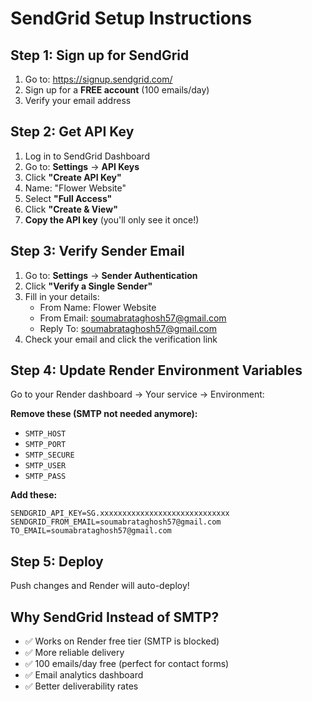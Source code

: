 # SendGrid Setup Instructions

## Step 1: Sign up for SendGrid

1. Go to: https://signup.sendgrid.com/
2. Sign up for a **FREE account** (100 emails/day)
3. Verify your email address

## Step 2: Get API Key

1. Log in to SendGrid Dashboard
2. Go to: **Settings** → **API Keys**
3. Click **"Create API Key"**
4. Name: "Flower Website"
5. Select **"Full Access"**
6. Click **"Create & View"**
7. **Copy the API key** (you'll only see it once!)

## Step 3: Verify Sender Email

1. Go to: **Settings** → **Sender Authentication**
2. Click **"Verify a Single Sender"**
3. Fill in your details:
   - From Name: Flower Website
   - From Email: soumabrataghosh57@gmail.com
   - Reply To: soumabrataghosh57@gmail.com
4. Check your email and click the verification link

## Step 4: Update Render Environment Variables

Go to your Render dashboard → Your service → Environment:

**Remove these (SMTP not needed anymore):**
- `SMTP_HOST`
- `SMTP_PORT`
- `SMTP_SECURE`
- `SMTP_USER`
- `SMTP_PASS`

**Add these:**
```
SENDGRID_API_KEY=SG.xxxxxxxxxxxxxxxxxxxxxxxxxxxxx
SENDGRID_FROM_EMAIL=soumabrataghosh57@gmail.com
TO_EMAIL=soumabrataghosh57@gmail.com
```

## Step 5: Deploy

Push changes and Render will auto-deploy!

## Why SendGrid Instead of SMTP?

- ✅ Works on Render free tier (SMTP is blocked)
- ✅ More reliable delivery
- ✅ 100 emails/day free (perfect for contact forms)
- ✅ Email analytics dashboard
- ✅ Better deliverability rates
